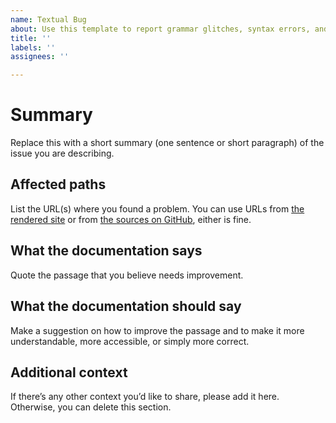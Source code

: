 ```yaml
---
name: Textual Bug
about: Use this template to report grammar glitches, syntax errors, and typos.
title: ''
labels: ''
assignees: ''

---
```


# Summary

Replace this with a short summary (one sentence or short paragraph) of the issue you are describing.

## Affected paths

List the URL(s) where you found a problem. You can use URLs from [the rendered site](https://docs.cleura.cloud) or from [the sources on GitHub](https://github.com/citynetwork/docs), either is fine.

## What the documentation says

Quote the passage that you believe needs improvement.

## What the documentation should say

Make a suggestion on how to improve the passage and to make it more understandable, more accessible, or simply more correct.

## Additional context

If there’s any other context you’d like to share, please add it here. Otherwise, you can delete this section.
